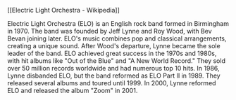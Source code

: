 [[Electric Light Orchestra - Wikipedia]]

Electric Light Orchestra (ELO) is an English rock band formed in Birmingham in 1970. The band was founded by Jeff Lynne and Roy Wood, with Bev Bevan joining later. ELO's music combines pop and classical arrangements, creating a unique sound. After Wood's departure, Lynne became the sole leader of the band. ELO achieved great success in the 1970s and 1980s, with hit albums like "Out of the Blue" and "A New World Record." They sold over 50 million records worldwide and had numerous top 10 hits. In 1986, Lynne disbanded ELO, but the band reformed as ELO Part II in 1989. They released several albums and toured until 1999. In 2000, Lynne reformed ELO and released the album "Zoom" in 2001.